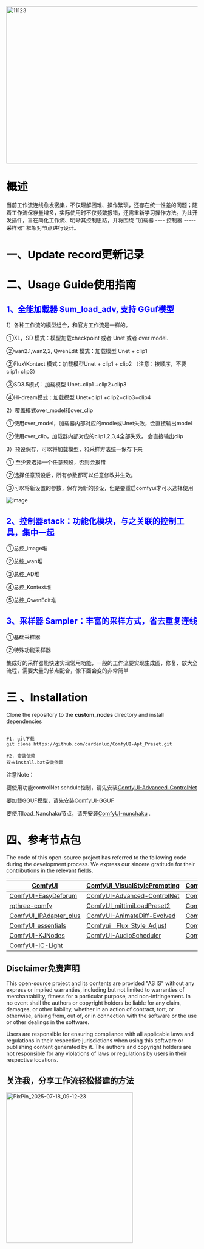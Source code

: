
<img width="6085" height="413" alt="11123" src="https://github.com/user-attachments/assets/87d0f55b-c3bb-4621-862d-8f65f83815a2" />

# <font color="#000000"> 概述</font>
当前工作流连线愈发密集，不仅理解困难、操作繁琐，还存在统一性差的问题；随着工作流保存量增多，实际使用时不仅频繁报错，还需重新学习操作方法。为此开发插件，旨在简化工作流、明晰其控制思路，并将围绕 “加载器 ---- 控制器 ----- 采样器” 框架对节点进行设计。


# <font color="#000000"> 一、Update record更新记录</font>



# <font color="#000000">二、Usage Guide使用指南</font> 

## <font color="#0000FF"> 1、全能加载器 Sum_load_adv, 支持 GGuf模型</font>

1）各种工作流的模型组合，和官方工作流是一样的。

①XL，SD 模式：模型加载checkpoint 或者 Unet 或者 over model. 

②wan2.1,wan2,2, QwenEdit 模式：加载模型 Unet +  clip1 

②Flux\Kontext 模式：加载模型Unet +  clip1 +  clip2   （注意：按顺序，不要clip1+clip3）

③SD3.5模式：加载模型 Unet+clip1 +clip2+clip3

④Hi-dream模式：加载模型 Unet+clip1 +clip2+clip3+clip4

2）覆盖模式over_model和over_clip

①使用over_model，加载器内部对应的modle或Unet失效，会直接输出model

②使用over_clip，加载器内部对应的clip1,2,3,4全部失效， 会直接输出clip

3）预设保存，可以将加载模型，和采样方法统一保存下来

① 至少要选择一个任意预设，否则会报错

②选择任意预设后，所有参数都可以任意修改并生效。

③可以将新设置的参数，保存为新的预设，但是要重启comfyui才可以选择使用

![image](https://github.com/user-attachments/assets/c937203d-6ada-4b58-a882-512290e30dcd)


## <font color="#0000FF"> 2、控制器stack：功能化模块，与之关联的控制工具，集中一起</font>

①总控_image堆

②总控_wan堆

③总控_AD堆

④总控_Kontext堆

⑤总控_QwenEdit堆




## <font color="#0000FF">3、采样器 Sampler：丰富的采样方式，省去重复连线</font>

①基础采样器

②特殊功能采样器

集成好的采样器能快速实现常用功能，一般的工作流要实现生成图，修复、放大全流程，需要大量的节点配合，像下面会变的非常简单 



# <font color="#000000"> 三 、Installation</font>
Clone the repository to the **custom_nodes** directory and install dependencies

```

#1. git下载
git clone https://github.com/cardenluo/ComfyUI-Apt_Preset.git

#2. 安装依赖
双击install.bat安装依赖

```

注意Note：

要使用功能controlNet schdule控制，请先安装[ComfyUI-Advanced-ControlNet](https://github.com/Kosinkadink/ComfyUI-Advanced-ControlNet) 

要加载GGUF模型，请先安装[ComfyUI-GGUF](https://github.com/city96/ComfyUI-GGUF) 

要使用load_Nanchaku节点，请先安装[ComfyUI-nunchaku](https://github.com/nunchaku-tech/ComfyUI-nunchaku) .


# <font color="#000000">四、参考节点包</font>
The code of this open-source project has referred to the following code during the development process. We express our sincere gratitude for their contributions in the relevant fields.

| [ComfyUI](https://github.com/comfyanonymous/ComfyUI)                      | [ComfyUI\_VisualStylePrompting](https://github.com/ExponentialML/ComfyUI_VisualStylePrompting) | [Comfyroll_CustomNodes](https://github.com/Suzie1/ComfyUI_Comfyroll_CustomNodes) |
| ------------------------------------------------------------------------- | ---------------------------------------------------------------------------------------------- | -------------------------------------------------------------------------------- |
| [ComfyUI-EasyDeforum](https://github.com/Chan-0312/ComfyUI-EasyDeforum)   | [ComfyUI-Advanced-ControlNet](https://github.com/Kosinkadink/ComfyUI-Advanced-ControlNet)      | [ComfyUI-Inspire-Pack](https://github.com/ltdrdata/ComfyUI-Inspire-Pack)         |
| [rgthree-comfy](https://github.com/rgthree/rgthree-comfy)                 | [ComfyUI\_mittimiLoadPreset2](https://github.com/mittimi/ComfyUI_mittimiLoadPreset2)           | [ComfyUI-Impact-Pack](https://github.com/ltdrdata/ComfyUI-Impact-Pack)           |
| [ComfyUI_IPAdapter_plus](https://github.com/cubiq/ComfyUI_IPAdapter_plus) | [ComfyUI-AnimateDiff-Evolved](https://github.com/Kosinkadink/ComfyUI-AnimateDiff-Evolved)      | [ComfyUI-Easy-Use](https://github.com/yolain/ComfyUI-Easy-Use)                   |
| [ComfyUI_essentials](https://github.com/cubiq/ComfyUI_essentials)         | [Comfyui__Flux_Style_Adjust](https://github.com/yichengup/Comfyui_Flux_Style_Adjust)           | [ComfyUI_LayerStyle_](https://github.com/chflame163/ComfyUI_LayerStyle)          |
| [ComfyUI-KJNodes](https://github.com/kijai/ComfyUI-KJNodes)               | [ComfyUI-AudioScheduler](https://github.com/a1lazydog/ComfyUI-AudioScheduler)                  | [ComfyUI-GGUF](https://github.com/city96/ComfyUI-GGUF)                           |
| [ComfyUI-IC-Light](https://github.com/kijai/ComfyUI-IC-Light)             |                                                                                                |                                                                                  |


## Disclaimer免责声明
This open-source project and its contents are provided "AS IS" without any express or implied warranties, including but not limited to warranties of merchantability, fitness for a particular purpose, and non-infringement. In no event shall the authors or copyright holders be liable for any claim, damages, or other liability, whether in an action of contract, tort, or otherwise, arising from, out of, or in connection with the software or the use or other dealings in the software.

Users are responsible for ensuring compliance with all applicable laws and regulations in their respective jurisdictions when using this software or publishing content generated by it. The authors and copyright holders are not responsible for any violations of laws or regulations by users in their respective locations.


## 关注我，分享工作流轻松搭建的方法
<img width="333" height="395" alt="PixPin_2025-07-18_09-12-23" src="https://github.com/user-attachments/assets/35238903-a94c-4802-a67a-5aea3580d533" />


